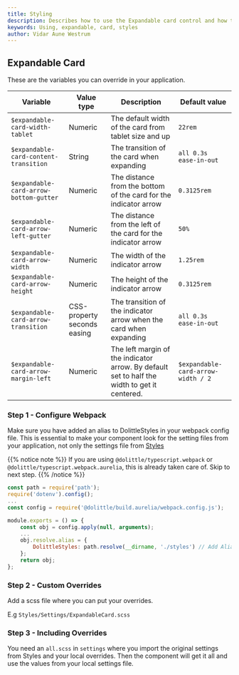 ```yaml
---
title: Styling
description: Describes how to use the Expandable card control and how to change the styles
keywords: Using, expandable, card, styles
author: Vidar Aune Westrum
---
```


## Expandable Card

These are the variables you can override in your application.

| Variable                               | Value type                  | Description                                                                                  | Default value                      |
| -------------------------------------- | --------------------------- | -------------------------------------------------------------------------------------------- | ---------------------------------- |
| `$expandable-card-width-tablet`        | Numeric                     | The default width of the card from tablet size and up                                        | `22rem`                            |
| `$expandable-card-content-transition`  | String                      | The transition of the card when expanding                                                    | `all 0.3s ease-in-out`             |
| `$expandable-card-arrow-bottom-gutter` | Numeric                     | The distance from the bottom of the card for the indicator arrow                             | `0.3125rem`                        |
| `$expandable-card-arrow-left-gutter`   | Numeric                     | The distance from the left of the card for the indicator arrow                               | `50%`                              |
| `$expandable-card-arrow-width`         | Numeric                     | The width of the indicator arrow                                                             | `1.25rem`                          |
| `$expandable-card-arrow-height`        | Numeric                     | The height of the indicator arrow                                                            | `0.3125rem`                        |
| `$expandable-card-arrow-transition`    | CSS-property seconds easing | The transition of the indicator arrow when the card when expanding                           | `all 0.3s ease-in-out`             |
| `$expandable-card-arrow-margin-left`   | Numeric                     | The left margin of the indicator arrow. By default set to half the width to get it centered. | `$expandable-card-arrow-width / 2` |

### Step 1 - Configure Webpack

Make sure you have added an alias to DolittleStyles in your webpack config file. This is essential to make your component look for the setting files from your application, not only the settings file from [Styles](/interaction/styles/)

{{% notice note %}}
If you are using `@dolittle/typescript.webpack` or `@dolittle/typescript.webpack.aurelia`, this is already taken care of. Skip to next step.
{{% /notice %}}

```js
const path = require('path');
require('dotenv').config();
...
const config = require('@dolittle/build.aurelia/webpack.config.js');

module.exports = () => {
    const obj = config.apply(null, arguments);
    ...
    obj.resolve.alias = {
        DolittleStyles: path.resolve(__dirname, './styles') // Add Alias to Webconfig
    };
    return obj;
};
```

### Step 2 - Custom Overrides

Add a scss file where you can put your overrides.

E.g `Styles/Settings/ExpandableCard.scss`

### Step 3 - Including Overrides

You need an `all.scss` in `settings` where you import the original settings from Styles and your local overrides. Then the component will get it all and use the values from your local settings file.
